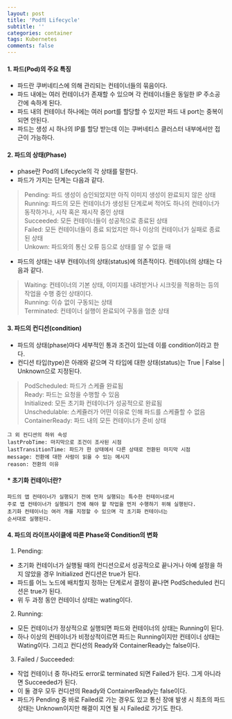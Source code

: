 ```yaml
---
layout: post
title: 'Pod의 Lifecycle'
subtitle: ''
categories: container
tags: Kubernetes
comments: false
---
```


#### 1. 파드(Pod)의 주요 특징 ####
- 파드란 쿠버네티스에 의해 관리되는 컨테이너들의 묶음이다. 
- 파드 내에는 여러 컨테이너가 존재할 수 있으며 각 컨테이너들은 동일한 IP 주소공간에 속하게 된다.
- 파드 내의 컨테이너 하나에는 여러 port를 할당할 수 있지만 파드 내 port는 중복이 되면 안된다.
- 파드는 생성 시 하나의 IP를 할당 받는데 이는 쿠버네티스 클러스터 내부에서만 접근이 가능하다. 

#### 2. 파드의 상태(Phase) ####
- phase란 Pod의 Lifecycle의 각 상태를 말한다. 
- 파드가 가지는 단계는 다음과 같다.
> Pending: 파드 생성이 승인되었지만 아직 이미지 생성이 완료되지 않은 상태  
> Running: 파드의 모든 컨테이너가 생성된 단계로써 적어도 하나의 컨테이너가 동작하거나, 시작 혹은 재시작 중인 상태  
> Succeeded: 모든 컨테이너들이 성공적으로 종료된 상태    
> Failed: 모든 컨테이너들이 종료 되었지만 하나 이상의 컨테이너가 실패로 종료된 상태  
> Unkown: 파드와의 통신 오류 등으로 상태를 알 수 없을 때
- 파드의 상태는 내부 컨테이너의 상태(status)에 의존적이다. 컨테이너의 상태는 다음과 같다.
> Waiting: 컨테이너의 기본 상태, 이미지를 내려받거나 시크릿을 적용하는 등의 작업을 수행 중인 상태이다.  
> Running: 이슈 없이 구동되는 상태  
> Terminated: 컨테이너 실행이 완료되어 구동을 멈춘 상태  

#### 3. 파드의 컨디션(condition) ####
- 파드의 상태(phase)마다 세부적인 통과 조건이 있는데 이를 condition이라고 한다.
- 컨디션 타입(type)은 아래와 같으며 각 타입에 대한 상태(status)는 True | False | Unknown으로 지정된다.
> PodScheduled: 파드가 스케쥴 완료됨  
> Ready: 파드는 요청을 수행할 수 있음  
> Initialized: 모든 초기화 컨테이너가 성공적으로 완료됨  
> Unschedulable: 스케쥴러가 어떤 이유로 인해 파드를 스케쥴할 수 없음  
> ContainerReady: 파드 내의 모든 컨테이너가 준비 상태  

```
그 외 컨디션의 하위 속성
lastProbTime: 마지막으로 조건이 조사된 시점
lastTransitionTime: 파드가 한 상태에서 다른 상태로 전환된 마지막 시점
message: 전환에 대한 사람이 읽을 수 있는 메시지
reason: 전환의 이유
```

#### * 초기화 컨테이너란? ####
```
파드의 앱 컨테이너가 실행되기 전에 먼저 실행되는 특수한 컨테이너로서
주로 앱 컨테이너가 실행되기 전에 해야 할 작업을 먼저 수행하기 위해 실행된다.
초기화 컨테이너는 여러 개를 지정할 수 있으며 각 초기화 컨테이너는 
순서대로 실행된다.   
```


#### 4. 파드의 라이프사이클에 따른 Phase와 Condition의 변화 ####
1) Pending:  
- 초기화 컨테이너가 실행될 때의 컨디션으로서 성공적으로 끝나거나 아예 설정을 하지 않았을 경우 Initialized 컨디션은 true가 된다.  
- 파드를 어느 노드에 배치할지 정하는 단계로서 결정이 끝나면 PodScheduled 컨디션은 true가 된다.  
- 위 두 과정 동안 컨테이너 상태는 wating이다. 

2) Running:  
- 모든 컨테이너가 정상적으로 실행되면 파드와 컨테이너의 상태는 Running이 된다.
- 하나 이상의 컨테이너가 비정상적이르면 파드는 Running이지만 컨테이너 상태는 Wating이다. 그리고 컨디션의 Ready와 ContainerReady는 false이다.

3) Failed / Succeeded:
- 작업 컨테이너 중 하나라도 error로 terminated 되면 Failed가 된다. 그게 아니라면 Succeeded가 된다. 
- 이 둘 경우 모두 컨디션의 Ready와 ContainerReady는 false이다.
- 파드가 Pending 중 바로 Failed로 가는 경우도 있고 통신 장애 발생 시 최초의 파드 상태는 Unknown이지만 해결이 지연 될 시 Failed로 가기도 한다.  
